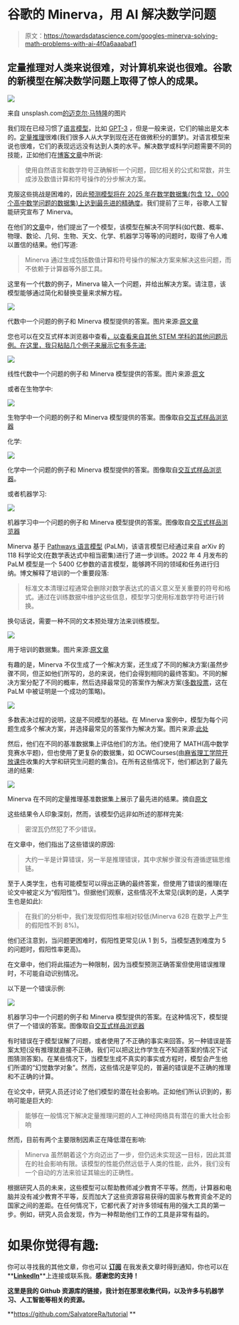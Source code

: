 # 谷歌的 Minerva，用 AI 解决数学问题

> 原文：<https://towardsdatascience.com/googles-minerva-solving-math-problems-with-ai-4f0a6aaabaf1>

## 定量推理对人类来说很难，对计算机来说也很难。谷歌的新模型在解决数学问题上取得了惊人的成果。

![](img/a5962b9c6ca69fbb605ddc0e6eb0d846.png)

来自 unsplash.com[的](https://unsplash.com/photos/4ApmfdVo32Q)[迈克尔·马特隆](https://unsplash.com/@michalmatlon)的图片

我们现在已经习惯了[语言模型](https://en.wikipedia.org/wiki/Language_model)，比如 [GPT-3](https://openai.com/api/) ，但是一般来说，它们的输出是文本的。[定量推理](https://study.com/learn/lesson/what-is-quantitative-reasoning.html)很难(我们很多人从大学到现在还在做微积分的噩梦)。对语言模型来说也很难，它们的表现远远没有达到人类的水平。解决数学或科学问题需要不同的技能，正如他们在[博客文章](https://ai.googleblog.com/2022/06/minerva-solving-quantitative-reasoning.html)中所说:

> 使用自然语言和数学符号正确解析一个问题，回忆相关的公式和常数，并生成涉及数值计算和符号操作的分步解决方案。

克服这些挑战是困难的，因此[预测模型将在 2025 年在数学数据集(包含 12，000 个高中数学问题的数据集)上达到最先进的精确度](https://bounded-regret.ghost.io/ai-forecasting/)。我们提前了三年，谷歌人工智能研究宣布了 Minerva。

在他们的[文章](https://arxiv.org/abs/2206.14858)中，他们提出了一个模型，该模型在解决不同学科(如代数、概率、物理、数论、几何、生物、天文、化学、机器学习等等)的问题时，取得了令人难以置信的结果。他们写道:

> Minerva 通过生成包括数值计算和符号操作的解决方案来解决这些问题，而不依赖于计算器等外部工具。

这里有一个代数的例子，Minerva 输入一个问题，并给出解决方案。请注意，该模型能够通过简化和替换变量来求解方程。

![](img/5eaf2711208647eecb159c2536326dc5.png)

代数中一个问题的例子和 Minerva 模型提供的答案。图片来源:[原文章](https://arxiv.org/pdf/2206.14858.pdf)

您也可以在交互式样本浏览器中查看[，以查看来自其他 STEM 学科的其他问题示例。在这里，我只粘贴几个例子来展示它有多先进:](https://minerva-demo.github.io/#category=Algebra&index=1)

![](img/83701e4828cdf24d3c3e95735d1fd384.png)

线性代数中一个问题的例子和 Minerva 模型提供的答案。图片来源:[原文](https://arxiv.org/pdf/2206.14858.pdf)

或者在生物学中:

![](img/dffcf808f7bfb73246be4747d4278bb0.png)

生物学中一个问题的例子和 Minerva 模型提供的答案。图像取自[交互式样品浏览器](https://minerva-demo.github.io/#category=Algebra&index=1)

化学:

![](img/d9c0e742cf9fd0d95ba0f26daaee6423.png)

化学中一个问题的例子和 Minerva 模型提供的答案。图像取自[交互式样品浏览器](https://minerva-demo.github.io/#category=Algebra&index=1)。

或者机器学习:

![](img/db88f5be6eeee8eb15f075f378b23f45.png)

机器学习中一个问题的例子和 Minerva 模型提供的答案。图像取自[交互式样品浏览器](https://minerva-demo.github.io/#category=Algebra&index=1)

Minerva 基于 [Pathways 语言模型](https://ai.googleblog.com/2022/04/pathways-language-model-palm-scaling-to.html) (PaLM)，该语言模型已经通过来自 arXiv 的 118 科学论文(在数学表达式中相当密集)进行了进一步训练。2022 年 4 月发布的 PaLM 模型是一个 5400 亿参数的语言模型，能够跨不同的领域和任务进行归纳。博文解释了培训的一个重要段落:

> 标准文本清理过程通常会删除对数学表达式的语义意义至关重要的符号和格式。通过在训练数据中维护这些信息，模型学习使用标准数学符号进行转换。

换句话说，需要一种不同的文本预处理方法来训练模型。

![](img/7d8e9535943e97551b59aac527817f8d.png)

用于培训的数据集。图片来源:[原文章](https://arxiv.org/pdf/2206.14858.pdf)

有趣的是，Minerva 不仅生成了一个解决方案，还生成了不同的解决方案(虽然步骤不同，但正如他们所写的，总的来说，他们会得到相同的最终答案)。不同的解决方案分配了不同的概率，然后选择最常见的答案作为解决方案([多数投票](https://arxiv.org/abs/2203.11171)，这在 PaLM 中被证明是一个成功的策略)。

![](img/574b5369ebe4bc75ccc0b772c183850f.png)

多数表决过程的说明，这是不同模型的基础。在 Minerva 案例中，模型为每个问题生成多个解决方案，并选择最常见的答案作为解决方案。图片来源:[此处](http://rasbt.github.io/mlxtend/user_guide/classifier/EnsembleVoteClassifier/)

然后，他们在不同的基准数据集上评估他们的方法。他们使用了 MATH(高中数学竞赛水平题)，但也使用了更复杂的数据集，如 OCWCourses(由[麻省理工学院开放课件](https://ocw.mit.edu/)收集的大学和研究生问题的集合)。在所有这些情况下，他们都达到了最先进的结果:

![](img/9c43d96cd8b8cec43aaaee3a89cdd619.png)

Minerva 在不同的定量推理基准数据集上展示了最先进的结果。摘自[原文](https://arxiv.org/pdf/2206.14858.pdf)

这些结果令人印象深刻，然而，该模型仍远非如所述的那样完美:

> 密涅瓦仍然犯了不少错误。

在文章中，他们指出了这些错误的原因:

> 大约一半是计算错误，另一半是推理错误，其中求解步骤没有遵循逻辑思维链。

至于人类学生，也有可能模型可以得出正确的最终答案，但使用了错误的推理(在论文中被定义为“假阳性”)。但据他们观察，这些情况不太常见(讽刺的是，人类学生也是如此):

> 在我们的分析中，我们发现假阳性率相对较低(Minerva 62B 在数学上产生的假阳性不到 8%)。

他们还注意到，当问题更困难时，假阳性更常见(从 1 到 5，当模型遇到难度为 5 的问题时，假阳性率更高)。

在文章中，他们将此描述为一种限制，因为当模型预测正确答案但使用错误推理时，不可能自动识别情况。

以下是一个错误示例:

![](img/15dbb254b6bd46dfeff99bf018ca39ac.png)

机器学习中一个问题的例子和 Minerva 模型提供的答案。在这种情况下，模型提供了一个错误的答案。图像取自[交互式样品浏览器](https://minerva-demo.github.io/#category=Algebra&index=1)

有时错误在于模型误解了问题，或者使用了不正确的事实来回答。另一种错误是答案太短(没有推理就直接不正确，我们可以把这比作学生在不知道答案的情况下试图猜测答案)。在某些情况下，当模型生成不真实的事实或方程时，模型会产生他们所谓的“幻觉数学对象”。然而，这些情况是罕见的，普遍的错误是不正确的推理和不正确的计算。

在论文中，研究人员还讨论了他们模型的潜在社会影响。正如他们所认识到的，影响可能是巨大的:

> 能够在一般情况下解决定量推理问题的人工神经网络具有潜在的重大社会影响

然而，目前有两个主要限制因素正在降低潜在影响:

> Minerva 虽然朝着这个方向迈出了一步，但仍远未实现这一目标，因此其潜在的社会影响有限。该模型的性能仍然远低于人类的性能，此外，我们没有一个自动的方法来验证其输出的正确性。

根据研究人员的未来，这些模型可以帮助教师减少教育不平等。然而，计算器和电脑并没有减少教育不平等，反而加大了这些资源容易获得的国家与教育资金不足的国家之间的差距。在任何情况下，它都代表了对许多领域有用的强大工具的第一步。例如，研究人员会发现，作为一种帮助他们工作的工具是非常有益的。

# 如果你觉得有趣:

你可以寻找我的其他文章，你也可以 [**订阅**](https://salvatore-raieli.medium.com/subscribe) 在我发表文章时得到通知，你也可以在**[**LinkedIn**](https://www.linkedin.com/in/salvatore-raieli/)**上连接或联系我。**感谢您的支持！**

**这里是我的 Github 资源库的链接，我计划在那里收集代码，以及许多与机器学习、人工智能等相关的资源。**

**<https://github.com/SalvatoreRa/tutorial> **